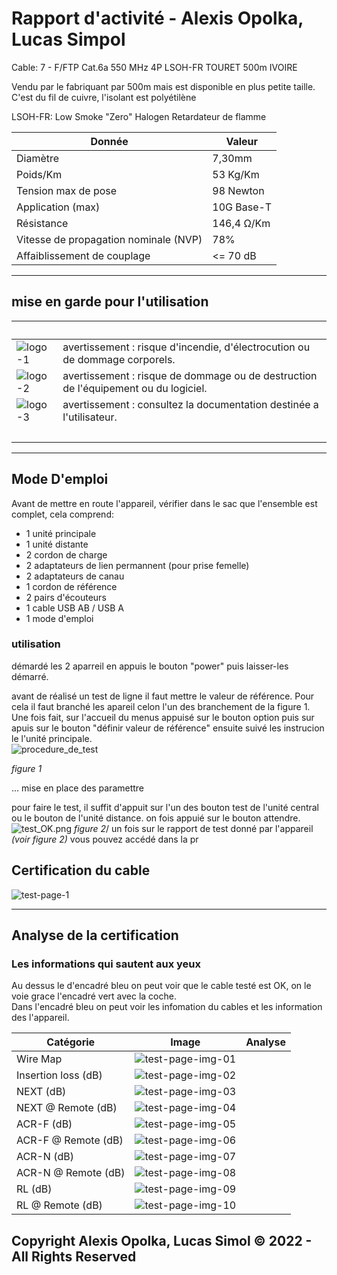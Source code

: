 # Rapport d'activité - Alexis Opolka, Lucas Simpol

Cable: 7 - F/FTP Cat.6a 550 MHz 4P LSOH-FR TOURET 500m IVOIRE

Vendu par le fabriquant par 500m mais est disponible en plus petite taille.
C'est du fil de cuivre, l'isolant est polyétilène

LSOH-FR: Low Smoke "Zero" Halogen Retardateur de flamme

| Donnée                                  | Valeur                  |
|-----------------------------------------|-------------------------|
| Diamètre                                | 7,30mm                  |
| Poids/Km                                | 53 Kg/Km                |
| Tension max de pose                     | 98 Newton               |
| Application (max)                       | 10G Base-T              |
| Résistance                              | 146,4 &ohm;/Km          |
| Vitesse de propagation nominale (NVP)   | 78%                     |
| Affaiblissement de couplage             | &lt;= 70 dB             |

<hr>

## mise en garde pour l'utilisation

| &nbsp;                                | &nbsp;                                                                              |
|---------------------------------------|-------------------------------------------------------------------------------------|
| ![logo-1](./src/img/logos/logo_1.png) | avertissement : risque d'incendie, d'électrocution ou de dommage corporels.         |
| ![logo-2](./src/img/logos/logo_2.png) | avertissement : risque de dommage ou de destruction de l'équipement ou du logiciel. |
| ![logo-3](./src/img/logos/logo_3.png) |avertissement : consultez la documentation destinée a l'utilisateur.                 |
| &nbsp;                                | &nbsp;                                                                              |

<hr>

## Mode D'emploi

Avant de mettre en route l'appareil, vérifier dans le sac que l'ensemble est complet, cela comprend:

- 1 unité principale
- 1 unité distante
- 2 cordon de charge
- 2 adaptateurs de lien permannent (pour prise femelle)
- 2 adaptateurs de canau
- 1 cordon de référence
- 2 pairs d'écouteurs
- 1 cable USB AB / USB A
- 1 mode d'emploi

### utilisation

démardé les 2 aparreil en appuis le bouton "power" puis laisser-les démarré.

avant de réalisé un test de ligne il faut mettre le valeur de référence. Pour cela il faut branché les apareil celon l'un des branchement de la figure 1. Une fois fait, sur l'accueil du menus appuisé sur le bouton option puis sur apuis sur le bouton "définir valeur de référence" ensuite suivé les instrucion le l'unité principale.\
![procedure_de_test](./src/procedure_de_test.png)

*figure 1*

... mise en place des paramettre

pour faire le test, il suffit d'appuit sur l'un des bouton test de l'unité central ou le bouton de l'unité distance. on fois appuié sur le bouton attendre. 
![test_OK.png](./src/dsxi-tests/test_OK.png) *figure 2*/ 
un fois sur le rapport de test donné par l'appareil *(voir figure 2)* vous pouvez accédé dans la pr 

## Certification du cable

![test-page-1](./src/dsxi-tests/test_Page_1.png)

<hr>

## Analyse de la certification

### Les informations qui sautent aux yeux

Au dessus le d'encadré bleu on peut voir que le cable testé est OK, on le voie grace l'encadré vert avec la coche.\
Dans l'encadré bleu on peut voir les infomation du cables et les information des l'appareil.

| Catégorie             | Image                                                                    | Analyse        |
|-----------------------|--------------------------------------------------------------------------|----------------|
| Wire Map              | ![test-page-img-01](./src/dsxi-tests/test_Page_1_Image_0003.png)         |
| Insertion loss (dB)   | ![test-page-img-02](./src/dsxi-tests/test_Page_1_Image_0004.png)         |
| NEXT (dB)             | ![test-page-img-03](./src/dsxi-tests/test_Page_1_Image_0005.png)         |
| NEXT @ Remote (dB)    | ![test-page-img-04](./src/dsxi-tests/test_Page_1_Image_0006.png)         |
| ACR-F (dB)            | ![test-page-img-05](./src/dsxi-tests/test_Page_1_Image_0007.png)         |
| ACR-F @ Remote (dB)   | ![test-page-img-06](./src/dsxi-tests/test_Page_1_Image_0008.png)         |
| ACR-N (dB)            | ![test-page-img-07](./src/dsxi-tests/test_Page_1_Image_0009.png)         |
| ACR-N @ Remote (dB)   | ![test-page-img-08](./src/dsxi-tests/test_Page_1_Image_0010.png)         |
| RL (dB)               | ![test-page-img-09](./src/dsxi-tests/test_Page_1_Image_0011.png)         |
| RL @ Remote (dB)      | ![test-page-img-10](./src/dsxi-tests/test_Page_1_Image_0012.png)         |

## Copyright Alexis Opolka, Lucas Simol &copy; 2022 - All Rights Reserved
